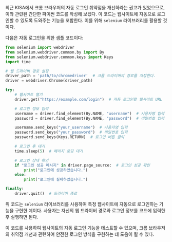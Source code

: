 최근 KISA에서 크롬 브라우저의 자동 로그인 취약점을 개선하라는 권고가 있었으므로, 이와 관련된 간단한 파이썬 코드를 작성해 보겠다. 이 코드는 웹사이트에 자동으로 로그인할 수 있도록 도와주는 기능을 포함한다. 이를 위해 `selenium` 라이브러리를 활용할 것이다.

다음은 자동 로그인을 위한 샘플 코드이다:

```python
from selenium import webdriver
from selenium.webdriver.common.by import By
from selenium.webdriver.common.keys import Keys
import time

# 웹 드라이버 경로 설정
driver_path = 'path/to/chromedriver'  # 크롬 드라이버의 경로를 지정한다.
driver = webdriver.Chrome(driver_path)

try:
    # 웹사이트 열기
    driver.get("https://example.com/login")  # 자동 로그인할 웹사이트 URL

    # 로그인 정보 입력
    username = driver.find_element(By.NAME, "username")  # 사용자명 입력 필드
    password = driver.find_element(By.NAME, "password")  # 비밀번호 입력 필드

    username.send_keys("your_username")  # 사용자명 입력
    password.send_keys("your_password")  # 비밀번호 입력
    password.send_keys(Keys.RETURN)  # 로그인 버튼 클릭

    # 로그인 후 대기
    time.sleep(5)  # 페이지 로딩 대기

    # 로그인 상태 확인
    if "로그인 성공 메시지" in driver.page_source:  # 로그인 성공 확인
        print("로그인에 성공하였습니다.")
    else:
        print("로그인에 실패하였습니다.")

finally:
    driver.quit()  # 드라이버 종료
```

위 코드는 `selenium` 라이브러리를 사용하여 특정 웹사이트에 자동으로 로그인하는 기능을 구현한 예이다. 사용자는 자신의 웹 드라이버 경로와 로그인 정보를 코드에 입력한 후 실행하면 된다. 

이 코드를 사용하여 웹사이트의 자동 로그인 기능을 테스트할 수 있으며, 크롬 브라우저의 취약점 개선과 관련하여 안전한 로그인 방식을 구현하는 데 도움이 될 수 있다.